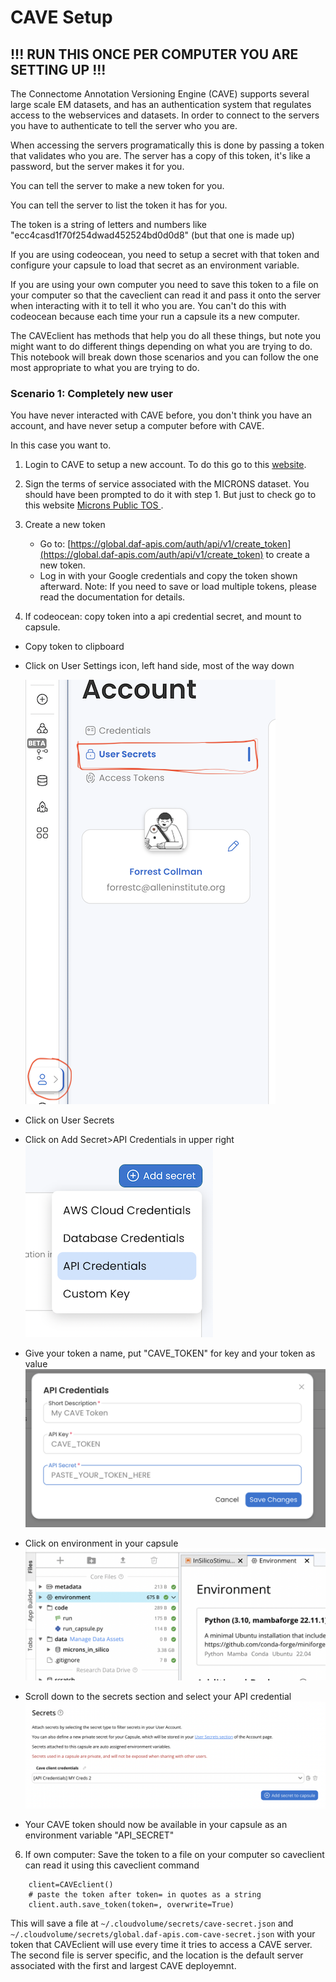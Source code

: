 # CAVE Setup

## !!! RUN THIS ONCE PER COMPUTER YOU ARE SETTING UP !!!

The Connectome Annotation Versioning Engine (CAVE) supports several large scale EM datasets, and has an authentication system that regulates access to the webservices and datasets. In order to connect to the servers you have to authenticate to tell the server who you are.  

When accessing the servers programatically this is done by passing a token that validates who you are.
The server has a copy of this token, it's like a password, but the server makes it for you.

You can tell the server to make a new token for you.

You can tell the server to list the token it has for you.

The token is a string of letters and numbers like "ecc4casd1f70f254dwad452524bd0d0d8" (but that one is made up)

If you are using codeocean, you need to setup a secret with that token and configure your capsule to load that secret as an environment variable. 

If you are using your own computer you need to save this token to a file on your computer so that the caveclient can read it and pass it onto the server when interacting with it to tell it who you are.  You can't do this with codeocean because each time your run a capsule its a new computer.

The CAVEclient has methods that help you do all these things, but note you might want to do different things depending on what you are trying to do.  This notebook will break down those scenarios and you can follow the one most appropriate to what you are trying to do.

### Scenario 1: Completely new user

You have never interacted with CAVE before, you don't think you have an account, and have never setup a computer before with CAVE.

In this case you want to.
1. Login to CAVE to setup a new account. To do this go to this [website](https://minnie.microns-daf.com/materialize/views/datastack/minnie65_public).
   
3. Sign the terms of service associated with the MICRONS dataset. You should have been prompted to do it with step 1. But just to check go to this website <a href="https://global.daf-apis.com/sticky_auth/api/v1/tos/2/accept"> Microns Public TOS </a>.
   
2. Create a new token

    * Go to: [https://global.daf-apis.com/auth/api/v1/create_token](https://global.daf-apis.com/auth/api/v1/create_token) to create a new token.
    * Log in with your Google credentials and copy the token shown afterward.
       Note: If you need to save or load multiple tokens, please read the documentation for details.
   
4. If codeocean: copy token into a api credential secret, and mount to capsule.
   
* Copy token to clipboard
* Click on User Settings icon, left hand side, most of the way down

   ![user_settings](workshop2/images/user_settings.png)
   
* Click on User Secrets
* Click on Add Secret>API Credentials in upper right
    ![api_creds](workshop2/images/api_creds.png)
  
* Give your token a name, put "CAVE_TOKEN" for key and your token as value
   ![api_creds](workshop2/images/cave_token.png)

* Click on environment in your capsule
    ![environment](workshop2/images/environment.png)

* Scroll down to the secrets section and select your API credential
    ![secrets](workshop2/images/secrets.png)
 

* Your CAVE token should now be available in your capsule as an environment variable "API_SECRET"
6. If own computer: Save the token to a file on your computer so caveclient can read it using this caveclient command

```
    client=CAVEclient()
    # paste the token after token= in quotes as a string
    client.auth.save_token(token=, overwrite=True)

```

This will save a file at ```~/.cloudvolume/secrets/cave-secret.json``` and ```~/.cloudvolume/secrets/global.daf-apis.com-cave-secret.json``` with your token that CAVEclient will use every time it tries to access a CAVE server. The second file is server specific, and the location is the default server associated with the first and largest CAVE deployemnt.
